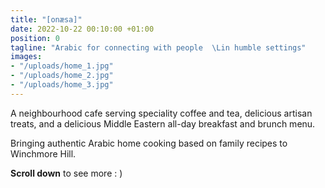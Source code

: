 ```yaml
---
title: "[onæsa]"
date: 2022-10-22 00:10:00 +01:00
position: 0
tagline: "Arabic for connecting with people  \Lin humble settings"
images:
- "/uploads/home_1.jpg"
- "/uploads/home_2.jpg"
- "/uploads/home_3.jpg"
---
```


A neighbourhood cafe serving speciality coffee and tea, delicious artisan treats, and a delicious Middle Eastern all-day breakfast and brunch menu.

Bringing authentic Arabic home cooking based on family recipes to Winchmore Hill.

**Scroll down** to see more : )